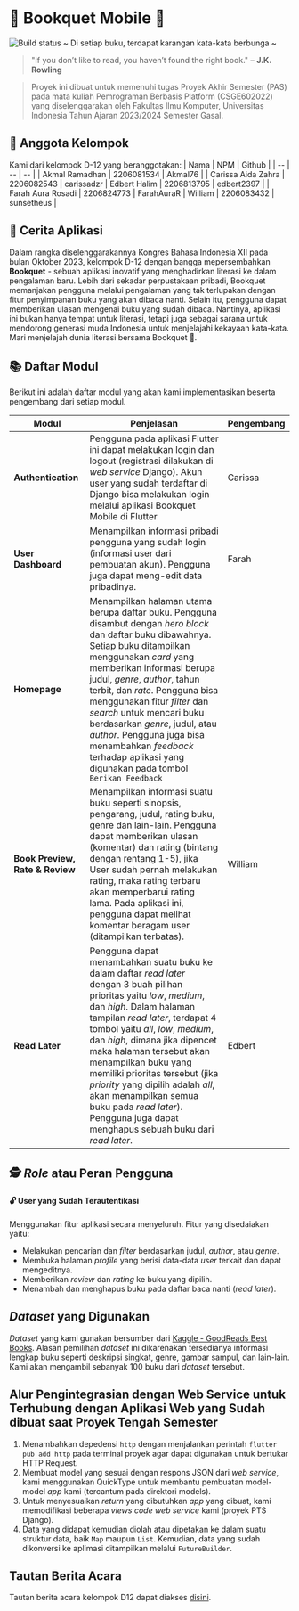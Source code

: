 # 📕 Bookquet Mobile 💐
![Build status](https://build.appcenter.ms/v0.1/apps/17748249-cdc9-48b7-9df3-2a52844a0cda/branches/main/badge)
\~ Di setiap buku, terdapat karangan kata-kata berbunga \~

> "If you don’t like to read, you haven’t found the right book." – **J.K. Rowling**

> Proyek ini dibuat untuk memenuhi tugas Proyek Akhir Semester (PAS) pada mata kuliah Pemrograman Berbasis Platform (CSGE602022) yang diselenggarakan oleh Fakultas Ilmu Komputer, Universitas Indonesia Tahun Ajaran 2023/2024 Semester Gasal.

## 👥 Anggota Kelompok
Kami dari kelompok D-12 yang beranggotakan:
| Nama | NPM | Github | 
| -- | -- | -- |
| Akmal Ramadhan | 2206081534 | Akmal76 |
| Carissa Aida Zahra | 2206082543 | carissadzr
| Edbert Halim | 2206813795 | edbert2397 |
| Farah Aura Rosadi | 2206824773 | FarahAuraR
| William | 2206083432 | sunsetheus |

## 📜 Cerita Aplikasi

Dalam rangka diselenggarakannya Kongres Bahasa Indonesia XII pada bulan Oktober 2023, kelompok D-12 dengan bangga mepersembahkan **Bookquet** - sebuah aplikasi inovatif yang menghadirkan literasi ke dalam pengalaman baru. Lebih dari sekadar perpustakaan pribadi, Bookquet memanjakan pengguna melalui pengalaman yang tak terlupakan dengan fitur penyimpanan buku yang akan dibaca nanti. Selain itu, pengguna dapat memberikan ulasan mengenai buku yang sudah dibaca. Nantinya, aplikasi ini bukan hanya tempat untuk literasi, tetapi juga sebagai sarana untuk mendorong generasi muda Indonesia untuk menjelajahi kekayaan kata-kata. Mari menjelajah dunia literasi bersama Bookquet 💐.

## 📚 Daftar Modul
Berikut ini adalah daftar modul yang akan kami implementasikan beserta pengembang dari setiap modul.
 
| Modul | Penjelasan | Pengembang |
| -- | -- | -- |
| **Authentication** | Pengguna pada aplikasi Flutter ini dapat melakukan login dan logout (registrasi dilakukan di *web service* Django). Akun user yang sudah terdaftar di Django bisa melakukan login melalui aplikasi Bookquet Mobile di Flutter | Carissa |
| **User Dashboard** | Menampilkan informasi pribadi pengguna yang sudah login (informasi user dari pembuatan akun). Pengguna juga dapat meng-edit data pribadinya. | Farah |.
| **Homepage** | Menampilkan halaman utama berupa daftar buku. Pengguna disambut dengan *hero block* dan daftar buku dibawahnya. Setiap buku ditampilkan menggunakan *card* yang memberikan informasi berupa judul, *genre*, *author*, tahun terbit, dan *rate*. Pengguna bisa menggunakan fitur *filter* dan *search* untuk mencari buku berdasarkan *genre*, judul, atau *author*. Pengguna juga bisa menambahkan *feedback* terhadap aplikasi yang digunakan pada tombol `Berikan Feedback` |
| **Book Preview, Rate & Review**| Menampilkan informasi suatu buku seperti sinopsis, pengarang, judul, rating buku, genre dan lain-lain. Pengguna dapat memberikan ulasan (komentar) dan rating (bintang dengan rentang 1-5), jika User sudah pernah melakukan rating, maka rating terbaru akan memperbarui rating lama. Pada aplikasi ini, pengguna dapat melihat komentar beragam user (ditampilkan terbatas). | William |
| **Read Later** | Pengguna dapat menambahkan suatu buku ke dalam daftar *read later* dengan 3 buah pilihan prioritas yaitu *low*, *medium*, dan *high*. Dalam halaman tampilan *read later*, terdapat 4 tombol yaitu *all*, *low*, *medium*, dan *high*, dimana jika dipencet maka halaman tersebut akan menampilkan buku yang memiliki prioritas tersebut (jika *priority* yang dipilih adalah *all*, akan menampilkan semua buku pada *read later*). Pengguna juga dapat menghapus sebuah buku dari *read later*. | Edbert |

## 🕵️ *Role* atau Peran Pengguna 
#### 🔓 User yang Sudah Terautentikasi
Menggunakan fitur aplikasi secara menyeluruh. Fitur yang disedaiakan yaitu:
- Melakukan pencarian dan *filter* berdasarkan judul, *author*, atau *genre*.
- Membuka halaman *profile* yang berisi data-data *user* terkait dan dapat mengeditnya.
- Memberikan *review* dan *rating* ke buku yang dipilih.
- Menambah dan menghapus buku pada daftar baca nanti (*read later*).

## *Dataset* yang Digunakan
*Dataset* yang kami gunakan bersumber dari [Kaggle - GoodReads Best Books](https://www.kaggle.com/datasets/thedevastator/comprehensive-overview-of-52478-goodreads-best-b/data). Alasan pemilihan *dataset* ini dikarenakan tersedianya informasi lengkap buku seperti deskripsi singkat, genre, gambar sampul, dan lain-lain. Kami akan mengambil sebanyak 100 buku dari *dataset* tersebut.

## Alur Pengintegrasian dengan Web Service untuk Terhubung dengan Aplikasi Web yang Sudah dibuat saat Proyek Tengah Semester
1. Menambahkan depedensi `http` dengan menjalankan perintah `flutter pub add http` pada terminal proyek agar dapat digunakan untuk bertukar HTTP Request.
2. Membuat model yang sesuai dengan respons JSON dari *web service*, kami menggunakan QuickType untuk membantu pembuatan model-model *app* kami (tercantum pada direktori models).
3. Untuk menyesuaikan *return* yang dibutuhkan *app* yang dibuat, kami memodifikasi beberapa *views code web service* kami (proyek PTS Django).
4. Data yang didapat kemudian diolah atau dipetakan ke dalam suatu struktur data, baik `Map` maupun `List`. Kemudian, data yang sudah dikonversi ke aplimasi ditampilkan melalui `FutureBuilder`.

## Tautan Berita Acara
Tautan berita acara kelompok D12 dapat diakses [disini](https://docs.google.com/spreadsheets/d/172pyc2X2Ib8fZ6M8gB--YL7NuA5O4M92OxUJ01vpUAc/edit?usp=sharing).
